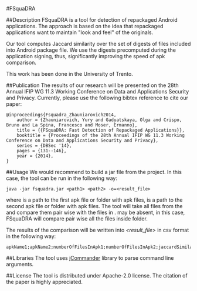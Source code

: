 #FSquaDRA

##Description
FSquaDRA is a tool for detection of repackaged Android applications. The 
approach is based on the idea that repackaged applications want to maintain 
"look and feel" of the originals.

Our tool computes Jaccard similarity over the set of digests of files 
included into Android package file. We use the digests precomputed during the 
application signing, thus, significantly improving the speed of apk comparison.

This work has been done in the University of Trento.




##Publication
The results of our research will be presented on the 28th Annual IFIP WG 11.3 
Working Conference on Data and Applications Security and Privacy. Currently, 
please use the following bibtex reference to cite our paper:

```
@inproceedings{Fsquadra_Zhauniarovich2014,
    author = {Zhauniarovich, Yury and Gadyatskaya, Olga and Crispo, Bruno and La Spina, Francesco and Moser, Ermanno},
    title = {{FSquaDRA: Fast Detection of Repackaged Applications}},
    booktitle = {Proceedings of the 28th Annual IFIP WG 11.3 Working Conference on Data and Applications Security and Privacy},
    series = {DBSec '14},
    pages = {131--146},
    year = {2014},
}
```




##Usage
We would recommend to build a jar file from the project. In this case, the tool 
can be run in the following way:

```
java -jar fsquadra.jar <path1> <path2> -o=<result_file>
```

where *<path1>* is a path to the first apk file or folder with apk files, 
*<path2>* is a path to the second apk file or folder with apk files. The tool 
will take all files from the *<path1>* and compare them pair wise with the files 
in *<path2>*. *<path2>* may be absent, in this case, FSquaDRA will compare pair 
wise all the files inside *<path1>* folder. 

The results of the comparison will be written into *<result_file>* in csv 
format in the following way:

```
apkName1;apkName2;numberOfFilesInApk1;numberOfFilesInApk2;jaccardSimilarity;ifTheCertificatesAreTheSame;
```




##Libraries
The tool uses [jCommander](http://jcommander.org/) library to parse command 
line arguments.




##License
The tool is distributed under Apache-2.0 license. The citation of the paper is 
highly appreciated.
